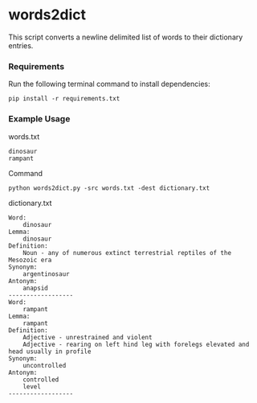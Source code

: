 # words2dict
This script converts a newline delimited list of words to their dictionary entries.


### Requirements
Run the following terminal command to install dependencies:
```
pip install -r requirements.txt
```

### Example Usage
words.txt
```
dinosaur
rampant
```

Command
```
python words2dict.py -src words.txt -dest dictionary.txt
```

dictionary.txt
```
Word:
	dinosaur
Lemma:
	dinosaur
Definition:
	Noun - any of numerous extinct terrestrial reptiles of the Mesozoic era
Synonym:
	argentinosaur
Antonym:
	anapsid
------------------
Word:
	rampant
Lemma:
	rampant
Definition:
	Adjective - unrestrained and violent
	Adjective - rearing on left hind leg with forelegs elevated and head usually in profile
Synonym:
	uncontrolled
Antonym:
	controlled
	level
------------------
```